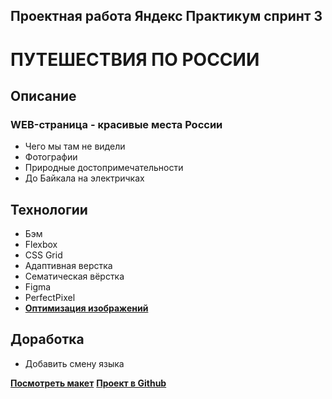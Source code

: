 ## **Проектная работа Яндекс Практикум спринт 3**
# **ПУТЕШЕСТВИЯ ПО РОССИИ**

## **Описание**
### **WEB-страница - красивые места России**
* Чего мы там не видели
* Фотографии 
* Природные достопримечательности
* До Байкала на электричках 

## **Технологии**
* Бэм
* Flexbox
* CSS Grid 
* Адаптивная верстка
* Сематическая вёрстка
* Figma
* PerfectPixel
* [**Оптимизация изображений**](https://tinypng.com/)

## **Доработка**
* Добавить смену языка

[**Посмотреть макет**](https://www.figma.com/file/5S2WSbEFL6awjVWJ0NWL8Q/Sprint-3_-Russia-_-desktop-mobile?node-id=28503%3A0)
[**Проект в Github**](https://github.com/MotoPeter/russian-travel.git)